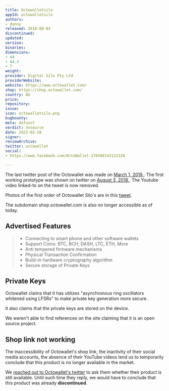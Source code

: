 ```yaml
---
title: Octowalletsilo
appId: octowalletsilo
authors:
- danny
released: 2018-08-03
discontinued: 
updated: 
version: 
binaries: 
dimensions:
- 44
- 44.3
- 7
weight: 
provider: Digital Silo Pty Ltd
providerWebsite: 
website: https://www.octowallet.com/
shop: https://shop.octowallet.com/
country: AU
price: 
repository: 
issue: 
icon: octowalletsilo.png
bugbounty: 
meta: defunct
verdict: nosource
date: 2022-02-18
signer: 
reviewArchive: 
twitter: octowallet
social:
- https://www.facebook.com/OctoWallet-276588143113128

---
```


The last twitter post of the Octowallet was made on [March 1, 2019.](https://twitter.com/OctoWallet/status/1079365807707086848). The first working prototype was shown on twitter on [August 3, 2018.](https://twitter.com/OctoWallet/status/1025206431505502208). The Youtube video linked-to on the tweet is now removed. 

Photos of the first order of Octowallet Silo's are in this [tweet](https://twitter.com/OctoWallet/status/1096284595962564608/photo/2).

The subdomain shop.octowallet.com is also no longer accessible as of today.

## Advertised Features

> - Connecting to smart phone and other software wallets
> - Support Coins: BTC, BCH, DASH, LTC, ETH, More
> - Anti tempered firmware mechanisms
> - Physical Transaction Confirmation
> - Build-in hardware cryptography algorithm
> - Secure storage of Private Keys

## Private Keys

Octowallet claims that it has utilizes "asynchronous ring oscillators whitened using LFSRs" to make private key generation more secure.

It also claims that the private keys are stored on the device.

We weren't able to find references on the site claiming that it is an open source project.

## Shop link not working

The inaccessibility of Octowallet's shop link, the inactivity of their social media accounts, the absence of their YouTube videos lend us to temporarily conclude that this product is no longer available in the market.  

We [reached out to Octowallet's twitter](https://twitter.com/BitcoinWalletz/status/1485533095663398913) to ask them whether their product is still available. Until such time they reply, we would have to conclude that this product was already **discontinued**.